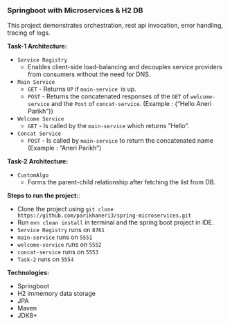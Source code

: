 ### Springboot with Microservices & H2 DB

This project demonstrates orchestration, rest api invocation, error handling, tracing of logs.

**Task-1 Architecture:**
- `Service Registry` 
    - Enables client-side load-balancing and decouples service providers from consumers without the need for DNS.
- `Main Service` 
    - `GET` - Returns `UP` if `main-service `is up.
    - `POST` - Returns the concatenated responses of the `GET` of `welcome-service` and the `Post` of `concat-service`. (Example : {“Hello Aneri Parikh”})
- `Welcome Service` 
    - `GET` - Is called by the `main-service` which returns ”Hello”.
- `Concat Service` 
    - `POST` - Is called by `main-service` to return the concatenated name (Example : “Aneri Parikh”) 

**Task-2 Architecture:**
- `CustomAlgo` 
    - Forms the parent-child relationship after fetching the list from DB.
  
**Steps to run the project:**:
- Clone the project using `git clone https://github.com/parikhaneri3/spring-microservices.git`
- Run `mvn clean install` in terminal and the spring boot project in IDE.
- `Service Registry` runs on `8761`
- `main-service` runs on `5551`
- `welcome-service` runs on `5552`
- `concat-service` runs on `5553`
- `Task-2` runs on `5554`

**Technologies:**
- Springboot
- H2 immemory data storage
- JPA
- Maven
- JDK8+


